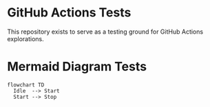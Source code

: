 # GitHub Actions Tests

This repository exists to serve as a testing ground for GitHub Actions explorations.

# Mermaid Diagram Tests

```mermaid
flowchart TD
  Idle  --> Start
  Start --> Stop
```
